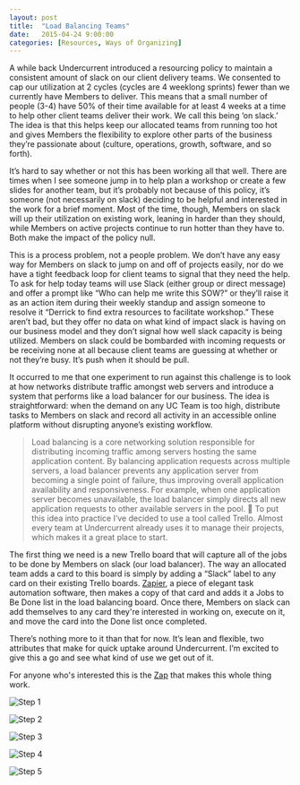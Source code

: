 ```yaml
---
layout: post
title:  "Load Balancing Teams"
date:   2015-04-24 9:00:00
categories: [Resources, Ways of Organizing]
---
```


A while back Undercurrent introduced a resourcing policy to maintain a consistent amount of slack on our client delivery teams. We consented to cap our utilization at 2 cycles (cycles are 4 weeklong sprints) fewer than we currently have Members to deliver. This means that a small number of people (3-4) have 50% of their time available for at least 4 weeks at a time to help other client teams deliver their work. We call this being ‘on slack.’ The idea is that this helps keep our allocated teams from running too hot and gives Members the flexibility to explore other parts of the business they’re passionate about (culture, operations, growth, software, and so forth).

It’s hard to say whether or not this has been working all that well. There are times when I see someone jump in to help plan a workshop or create a few slides for another team, but it’s probably not because of this policy, it’s someone (not necessarily on slack) deciding to be helpful and interested in the work for a brief moment. Most of the time, though, Members on slack will up their utilization on existing work, leaning in harder than they should, while Members on active projects continue to run hotter than they have to. Both make the impact of the policy null.

This is a process problem, not a people problem. We don’t have any easy way for Members on slack to jump on and off of projects easily, nor do we have a tight feedback loop for client teams to signal that they need the help. To ask for help today teams will use Slack (either group or direct message) and offer a prompt like “Who can help me write this SOW?” or they’ll raise it as an action item during their weekly standup and assign someone to resolve it “Derrick to find extra resources to facilitate workshop.” These aren’t bad, but they offer no data on what kind of impact slack is having on our business model and they don’t signal how well slack capacity is being utilized. Members on slack could be bombarded with incoming requests or be receiving none at all because client teams are guessing at whether or not they’re busy. It’s push when it should be pull. 

It occurred to me that one experiment to run against this challenge is to look at how networks distribute traffic amongst web servers and introduce a system that performs like a load balancer for our business. The idea is straightforward: when the demand on any UC Team is too high, distribute tasks to Members on slack and record all activity in an accessible online platform without disrupting anyone’s existing workflow.

> Load balancing is a core networking solution responsible for distributing incoming traffic among servers hosting the same application content. By balancing application requests across multiple servers, a load balancer prevents any application server from becoming a single point of failure, thus improving overall application availability and responsiveness. For example, when one application server becomes unavailable, the load balancer simply directs all new application requests to other available servers in the pool.

To put this idea into practice I’ve decided to use a tool called Trello. Almost every team at Undercurrent already uses it to manage their projects, which makes it a great place to start. 

The first thing we need is a new Trello board that will capture all of the jobs to be done by Members on slack (our load balancer). The way an allocated team adds a card to this board is simply by adding a “Slack” label to any card on their existing Trello boards. [Zapier](https://zapier.com), a piece of elegant task automation software, then makes a copy of that card and adds it a Jobs to Be Done list in the load balancing board. Once there, Members on slack can add themselves to any card they're interested in working on, execute on it, and move the card into the Done list once completed.

There’s nothing more to it than that for now. It’s lean and flexible, two attributes that make for quick uptake around Undercurrent. I’m excited to give this a go and see what kind of use we get out of it. 

For anyone who's interested this is the [Zap](https://zapier.com) that makes this whole thing work.

![Step 1](http://i.imgur.com/q5NDy8hl.png)

![Step 2](http://i.imgur.com/OIPEeBYl.png)

![Step 3](http://i.imgur.com/qJzNpMKl.png)

![Step 4](http://i.imgur.com/i6kvCxhl.png)

![Step 5](http://i.imgur.com/KdH8uUKl.png)


[jekyll-gh]: https://github.com/mojombo/jekyll
[jekyll]:    http://jekyllrb.com
